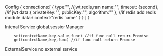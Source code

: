 Config
	{
		connections:[
			{
				type:"", //jwt,redis,ram
				name:"", 
				timeout: {second},
				//if jwt
				data:{
					privateKey:"",
					publicKey:"",
					algorithm:""
				},
				//if redis add redis module
				data:{
					context:"redis name"
				}
			}
		]
	}
	
Intenal Service
	global.sessionManager
	
		set(contextName,key,value,func) //if func null return Promise
		get(contextName,key,func) //if func null return Promise
		
ExternalService
	no external service